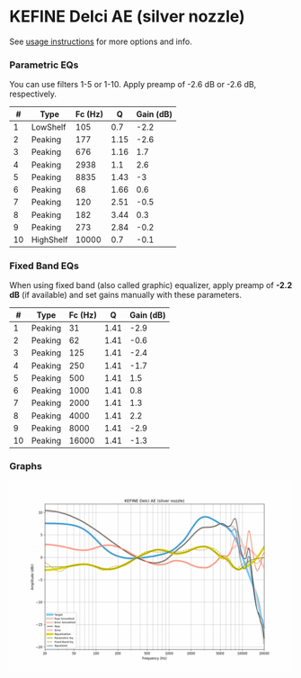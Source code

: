 # KEFINE Delci AE (silver nozzle)
See [usage instructions](https://github.com/jaakkopasanen/AutoEq#usage) for more options and info.

### Parametric EQs
You can use filters 1-5 or 1-10. Apply preamp of -2.6 dB or -2.6 dB, respectively.

|   # | Type      |   Fc (Hz) |    Q |   Gain (dB) |
|-----|-----------|-----------|------|-------------|
|   1 | LowShelf  |       105 | 0.7  |        -2.2 |
|   2 | Peaking   |       177 | 1.15 |        -2.6 |
|   3 | Peaking   |       676 | 1.16 |         1.7 |
|   4 | Peaking   |      2938 | 1.1  |         2.6 |
|   5 | Peaking   |      8835 | 1.43 |        -3   |
|   6 | Peaking   |        68 | 1.66 |         0.6 |
|   7 | Peaking   |       120 | 2.51 |        -0.5 |
|   8 | Peaking   |       182 | 3.44 |         0.3 |
|   9 | Peaking   |       273 | 2.84 |        -0.2 |
|  10 | HighShelf |     10000 | 0.7  |        -0.1 |

### Fixed Band EQs
When using fixed band (also called graphic) equalizer, apply preamp of **-2.2 dB** (if available) and set gains manually with these parameters.

|   # | Type    |   Fc (Hz) |    Q |   Gain (dB) |
|-----|---------|-----------|------|-------------|
|   1 | Peaking |        31 | 1.41 |        -2.9 |
|   2 | Peaking |        62 | 1.41 |        -0.6 |
|   3 | Peaking |       125 | 1.41 |        -2.4 |
|   4 | Peaking |       250 | 1.41 |        -1.7 |
|   5 | Peaking |       500 | 1.41 |         1.5 |
|   6 | Peaking |      1000 | 1.41 |         0.8 |
|   7 | Peaking |      2000 | 1.41 |         1.3 |
|   8 | Peaking |      4000 | 1.41 |         2.2 |
|   9 | Peaking |      8000 | 1.41 |        -2.9 |
|  10 | Peaking |     16000 | 1.41 |        -1.3 |

### Graphs
![](./KEFINE%20Delci%20AE%20(silver%20nozzle).png)
